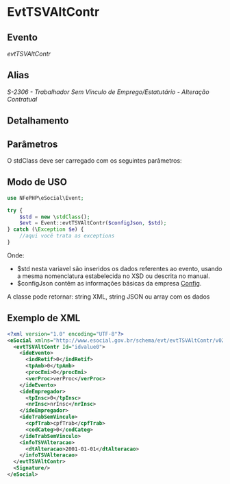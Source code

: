 # EvtTSVAltContr

## Evento
 *evtTSVAltContr*

## Alias
 *S-2306 - Trabalhador Sem Vínculo de Emprego/Estatutário - Alteração Contratual*


## Detalhamento



## Parâmetros
O stdClass deve ser carregado com os seguintes parâmetros:



## Modo de USO

```php
use NFePHP\eSocial\Event;

try {
    $std = new \stdClass();
    $evt = Event::evtTSVAltContr($configJson, $std);
} catch (\Exception $e) {
    //aqui você trata as exceptions
}
```

Onde:
- $std nesta variavel são inseridos os dados referentes ao evento, usando a mesma nomenclatura estabelecida no XSD ou descrita no manual.
- $configJson contêm as informações básicas da empresa [Config](Config.md).

A classe pode retornar: string XML, string JSON ou array com os dados


## Exemplo de XML

```xml
<?xml version="1.0" encoding="UTF-8"?>
<eSocial xmlns="http://www.esocial.gov.br/schema/evt/evtTSVAltContr/v02_02_01" xmlns:xsi="http://www.w3.org/2001/XMLSchema-instance" xsi:schemaLocation="http://www.esocial.gov.br/schema/evt/evtTSVAltContr/v02_02_01 evtTSVAltContr.xsd ">
  <evtTSVAltContr Id="idvalue0">
    <ideEvento>
      <indRetif>0</indRetif>
      <tpAmb>0</tpAmb>
      <procEmi>0</procEmi>
      <verProc>verProc</verProc>
    </ideEvento>
    <ideEmpregador>
      <tpInsc>0</tpInsc>
      <nrInsc>nrInsc</nrInsc>
    </ideEmpregador>
    <ideTrabSemVinculo>
      <cpfTrab>cpfTrab</cpfTrab>
      <codCateg>0</codCateg>
    </ideTrabSemVinculo>
    <infoTSVAlteracao>
      <dtAlteracao>2001-01-01</dtAlteracao>
    </infoTSVAlteracao>
  </evtTSVAltContr>
  <Signature/>
</eSocial>

```
